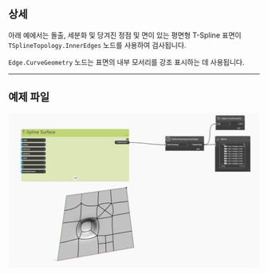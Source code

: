 ## 상세
아래 예에서는 돌출, 세분화 및 당겨진 정점 및 면이 있는 평면형 T-Spline 표면이 `TSplineTopology.InnerEdges` 노드를 사용하여 검사됩니다.

`Edge.CurveGeometry` 노드는 표면의 내부 모서리를 강조 표시하는 데 사용됩니다.

___
## 예제 파일

![TSplineTopology.InnerEdges](./Autodesk.DesignScript.Geometry.TSpline.TSplineTopology.InnerEdges_img.jpg)
